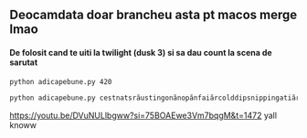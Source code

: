 ## Deocamdata doar brancheu asta pt macos merge lmao

#### De folosit cand te uiti la twilight (dusk 3) si sa dau count la scena de sarutat 

```bash
python adicapebune.py 420
```

```bash
python adicapebune.py cestnatsrăustingonănopănfaiărcolddipsnippingatiărnăuz
```

https://youtu.be/DVuNULlbgww?si=75BOAEwe3Vm7bqgM&t=1472 yall knoww